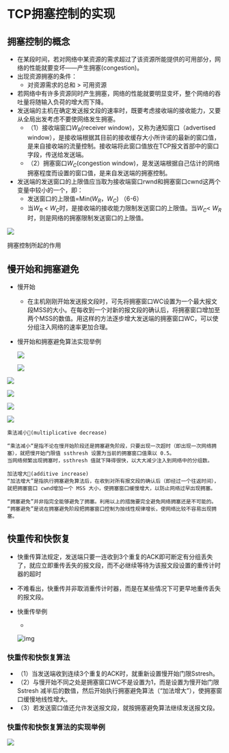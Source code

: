 # TCP拥塞控制的实现

## 拥塞控制的概念

- 在某段时间，若对网络中某资源的需求超过了该资源所能提供的可用部分，网络的性能就要变坏——产生拥塞(congestion)。
- 出现资源拥塞的条件：
  - 对资源需求的总和 > 可用资源
- 若网络中有许多资源同时产生拥塞，网络的性能就要明显变坏，整个网络的吞吐量将随输入负荷的增大而下降。
- 发送端的主机在确定发送报文段的速率时，既要考虑接收端的接收能力，又要从全局出发考虑不要使网络发生拥塞。
  - （1）接收端窗口$W_R$(receiver window)，又称为通知窗口（advertised window），是接收端根据其目前的接收缓存大小所许诺的最新的窗口值，是来自接收端的流量控制。接收端将此窗口值放在TCP报文首部中的窗口字段，传送给发送端。
  - （2）拥塞窗口$W_C$(congestion window)，是发送端根据自己估计的网络拥塞程度而设置的窗口值，是来自发送端的拥塞控制。
- 发送端的发送窗口的上限值应当取为接收端窗口rwnd和拥塞窗口cwnd这两个变量中较小的一个，即：
  - 发送窗口的上限值=Min($W_R$，$W_C$)          （6-6）
  - 当$W_R$ < $W_C$时，是接收端的接收能力限制发送窗口的上限值。当$W_C$< $W_R$时，则是网络的拥塞限制发送窗口的上限值。

![](https://cdn.jsdelivr.net/gh/ZanderZhao/img20/file/20191223182727.png)

拥塞控制所起的作用



## 慢开始和拥塞避免

- 慢开始

  - 在主机刚刚开始发送报文段时，可先将拥塞窗口WC设置为一个最大报文段MSS的大小。在每收到一个对新的报文段的确认后，将拥塞窗口增加至两个MSS的数值。用这样的方法逐步增大发送端的拥塞窗口WC，可以使分组注入网络的速率更加合理。

- 慢开始和拥塞避免算法实现举例

  ![](https://cdn.jsdelivr.net/gh/ZanderZhao/img20/file/20191223182817.png)

  ![](https://cdn.jsdelivr.net/gh/ZanderZhao/img20/file/20191223182907.png)

  

![](https://cdn.jsdelivr.net/gh/ZanderZhao/img20/file/20191223183831.png)

![](https://cdn.jsdelivr.net/gh/ZanderZhao/img20/file/20191223183900.png)

![](https://cdn.jsdelivr.net/gh/ZanderZhao/img20/file/20191223183930.png)

![](https://cdn.jsdelivr.net/gh/ZanderZhao/img20/file/20191223183958.png)





```
乘法减小(multiplicative decrease) 

“乘法减小“是指不论在慢开始阶段还是拥塞避免阶段，只要出现一次超时（即出现一次网络拥塞），就把慢开始门限值 ssthresh 设置为当前的拥塞窗口值乘以 0.5。
当网络频繁出现拥塞时，ssthresh 值就下降得很快，以大大减少注入到网络中的分组数。 

```

```
加法增大(additive increase) 
“加法增大”是指执行拥塞避免算法后，在收到对所有报文段的确认后（即经过一个往返时间），就把拥塞窗口 cwnd增加一个 MSS 大小，使拥塞窗口缓慢增大，以防止网络过早出现拥塞。 

```

```
“拥塞避免”并非指完全能够避免了拥塞。利用以上的措施要完全避免网络拥塞还是不可能的。
“拥塞避免”是说在拥塞避免阶段把拥塞窗口控制为按线性规律增长，使网络比较不容易出现拥塞。 

```













## 快重传和快恢复

- 快重传算法规定，发送端只要一连收到3个重复的ACK即可断定有分组丢失了，就应立即重传丢失的报文段，而不必继续等待为该报文段设置的重传计时器的超时

- 不难看出，快重传并非取消重传计时器，而是在某些情况下可更早地重传丢失的报文段。

- 快重传举例

  - 

    ![img](https://cdn.jsdelivr.net/gh/ZanderZhao/img20/file/20200115191719.png)







### 快重传和快恢复算法

- （1）当发送端收到连续3个重复的ACK时，就重新设置慢开始门限Sstresh。
- （2）与慢开始不同之处是拥塞窗口WC不是设置为1，而是设置为慢开始门限Sstresh 减半后的数值，然后开始执行拥塞避免算法（“加法增大”），使拥塞窗口缓慢地线性增大。
- （3）若发送窗口值还允许发送报文段，就按拥塞避免算法继续发送报文段。

### 快重传和快恢复算法的实现举例

![](https://cdn.jsdelivr.net/gh/ZanderZhao/img20/file/20191217082235.png)